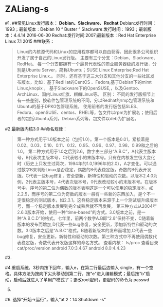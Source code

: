 # ZALiang-s

#1.
##常见Linux发行版本：
**Debian、Slackware、Redhat**
Debian:发行时间：1993；最新版本：Debian 10 “ Buster ” 
Slackware:发行时间：1993；最新版本：4.4.14 2016-06-30
Redhat:发行时间:2007;最新版本：Red Hat Enterprise Linux 7.1 2015
###联系：
>Linux的内核源代码和Linux的应用程序都可以自由获得，因此很多公司组织开发了属于自己的Linux发行版。
主要有三个分支：Debian、Slackware、RedHat。
每一个分支都拥有一个最具代表性的商业服务器级的发行版，分别是Ubuntu Server，简称Ubuntu；SUSE Linux Enterprise;Red Hat Enterprise Linux.。
同时，还有基于这三大分支和其他分支的一些社区发布版本，比如：基于RedHat的CentOS 、Fedora,基于Debian下的mimt Linux,knopix ，
基于Slackware下的OpenSUSE,，以及Gentoo、ArchLinux、国内Linux红旗、麒麟Linux等。
区别：
不同的发行版细节上有一些差别，按软件包管理系统的不同，分以Redhat的rmp包管理系统和Ubuntu的基于DPKG包管理系统。
使用前者的发行版包括SLES、Fedora、openSUSE、centos、RHEL等，包文件以rpm为扩展名；使用后者的包括Ubuntu系列，Debian系列等，包文件以deb为扩展名。

#2.最新版内核3.0
##命名规律：
>第一种方式用于1.0版本之前（包括1.0）。第一个版本是0.01，紧接着是0.02、0.03、0.10、0.11、0.12、0.95、0.96、0.97、0.98、0.99和之后的1.0。
第二种方式用于1.0之后到2.6，数字由三部分“A.B.C”，A代表主版本号，B代表次主版本号，C代表较小的末版本号。只有在内核发生很大变化时（历史上只发生过两次，1994年的1.0,1996年的2.0），A才变化。可以通过数字B来判断Linux是否稳定，偶数的B代表稳定版，奇数的B代表开发版。C代表一些bug修复，安全更新，新特性和驱动的次数。以版本2.4.0为例，2代表主版本号，4代表次版本号，0代表改动较小的末版本号。在版本号中，序号的第二位为偶数的版本表明这是一个可以使用的稳定版本，如2.2.5，而序号的第二位为奇数的版本一般有一些新的东西加入，是个不一定很稳定的测试版本，如2.3.1。这样稳定版本来源于上一个测试版升级版本号，而一个稳定版本发展到完全成熟后就不再发展。
第三种方式从2004年2.6.0版本开始，使用一种“time-based”的方式。3.0版本之前，是一种“A.B.C.D”的格式。七年里，前两个数字A.B即“2.6”保持不变，C随着新版本的发布而增加,D代表一些bug修复，安全更新，添加新特性和驱动的次数。3.0版本之后是“A.B.C”格式，B随着新版本的发布而增加,C代表一些bug修复，安全更新，新特性和驱动的次数。第三种方式中不再使用偶数代表稳定版，奇数代表开发版这样的命名方式。
查看内核：
ls/proc 查看目录
cat/proc/version
android 7.0:3.4.67
android 8.0:4.4.23

#3.

#4.重启系统，3秒内按下回车，输入e，在第二行最后边输入 single，有一个空格。具体方法为按向下尖头移动到第二行，按"e"进入编辑模式；最后按"b"启动，启动后就进入了单用户模式了；更改root密码，更密码的命令为 passwd

5.

#6. 选择“开始→运行”，输入“at 2：14 Shutdown -s”
